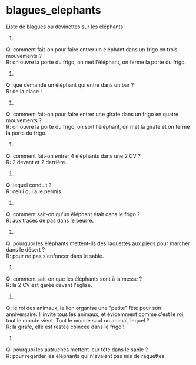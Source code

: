 blagues_elephants
=================

Liste de blagues ou devinettes sur les éléphants.

1. 
Q: comment fait-on pour faire entrer un éléphant dans un frigo en trois mouvements ?  
R: on ouvre la porte du frigo, on met l'éléphant, on ferme la porte du frigo.

1. 
Q: que demande un éléphant qui entre dans un bar ?  
R: de la place !

1. 
Q: comment fait-on pour faire entrer une girafe dans un frigo en quatre mouvements ?  
R: on ouvre la porte du frigo, on sort l'éléphant, on met la girafe et on ferme la porte du frigo.

1. 
Q: comment fait-on entrer 4 éléphants dans une 2 CV ?  
R: 2 devant et 2 derrière.

1. 
Q: lequel conduit ?  
R: celui qui a le permis.

1. 
Q: comment sait-on qu'un éléphant était dans le frigo ?  
R: aux traces de pas dans le beurre.

1. 
Q: pourquoi les éléphants mettent-ils des raquettes aux pieds pour marcher dans le désert ?  
R: pour ne pas s'enfoncer dans le sable.

1. 
Q: comment sait-on que les éléphants sont à la messe ?  
R: la 2 CV est garée devant l'église.

1. 
Q: le roi des animaux, le lion organise une "petite" fête pour son anniversaire. Il invite tous les animaux, et évidemment comme c'est le roi, tout le monde vient. Tout le monde sauf un animal, lequel ?  
R: la girafe, elle est restée coincée dans le frigo !

1. 
Q: pourquoi les autruches mettent leur tête dans le sable ?  
R: pour regarder les éléphants qui n'avaient pas mis de raquettes.
